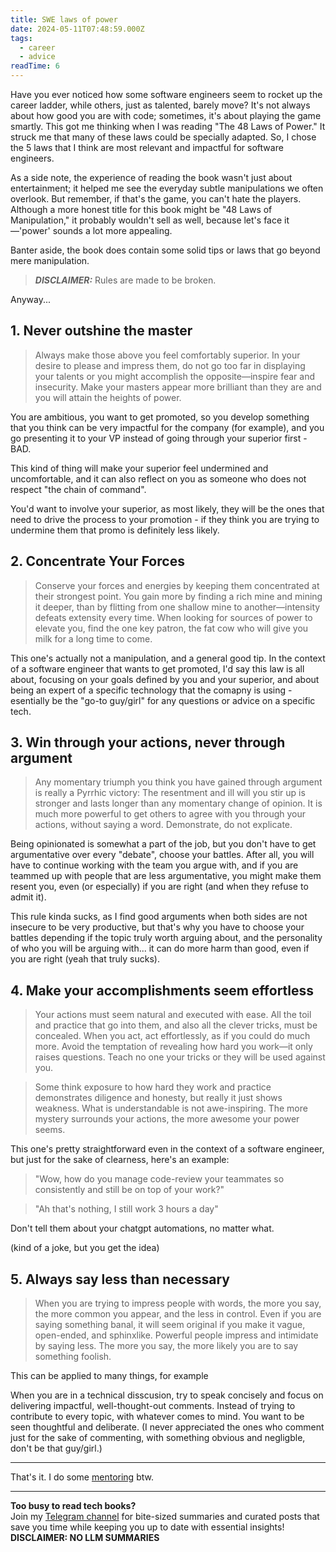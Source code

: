 ```yaml
---
title: SWE laws of power
date: 2024-05-11T07:48:59.000Z
tags:
  - career
  - advice
readTime: 6
---
```


Have you ever noticed how some software engineers seem to rocket up the career ladder, while others, just as talented, barely move? It's not always about how good you are with code; sometimes, it's about playing the game smartly. This got me thinking when I was reading "The 48 Laws of Power." It struck me that many of these laws could be specially adapted. So, I chose the 5 laws that I think are most relevant and impactful for software engineers.

As a side note, the experience of reading the book wasn't just about entertainment; it helped me see the everyday subtle manipulations we often overlook. But remember, if that's the game, you can't hate the players. Although a more honest title for this book might be "48 Laws of Manipulation," it probably wouldn't sell as well, because let's face it—'power' sounds a lot more appealing.

Banter aside, the book does contain some solid tips or laws that go beyond mere manipulation.

> **_DISCLAIMER:_**  Rules are made to be broken.

Anyway...

## 1. Never outshine the master

> Always make those above you feel comfortably superior. In your desire to please and impress them, do not go too far in displaying your talents or you might accomplish the opposite—inspire fear and insecurity. Make your masters appear more brilliant than they are and you will attain the heights of power.

You are ambitious, you want to get promoted, so you develop something that you think can be very impactful for the company (for example), and you go presenting it to your VP instead of going through your superior first - BAD.

This kind of thing will make your superior feel undermined and uncomfortable, and it can also reflect on you as someone who does not respect "the chain of command".

You'd want to involve your superior, as most likely, they will be the ones that need to drive the process to your promotion - if they think you are trying to undermine them that promo is definitely less likely.

## 2. Concentrate Your Forces

> Conserve your forces and energies by keeping them concentrated at their strongest point. You gain more by finding a rich mine and mining it deeper, than by flitting from one shallow mine to another—intensity defeats extensity every time. When looking for sources of power to elevate you, find the one key patron, the fat cow who will give you milk for a long time to come.

This one's actually not a manipulation, and a general good tip.
In the context of a software engineer that wants to get promoted, I'd say this law is all about, focusing on your goals defined by you and your superior, and about being an expert of a specific technology that the comapny is using - esentially be the "go-to guy/girl" for any questions or advice on a specific tech.

## 3. Win through your actions, never through argument

> Any momentary triumph you think you have gained through argument is really a Pyrrhic victory: The resentment and ill will you stir up is stronger and lasts longer than any momentary change of opinion. It is much more powerful to get others to agree with you through your actions, without saying a word. Demonstrate, do not explicate.

Being opinionated is somewhat a part of the job, but you don't have to get argumentative over every "debate", choose your battles.
After all, you will have to continue working with the team you argue with, and if you are teammed up with people that are less argumentative, you might make them resent you, even (or especially) if you are right (and when they refuse to admit it).

This rule kinda sucks, as I find good arguments when both sides are not insecure to be very productive, but that's why you have to choose your battles depending if the topic truly worth arguing about, and the personality of who you will be arguing with... it can do more harm than good, even if you are right (yeah that truly sucks).

## 4. Make your accomplishments seem effortless

> Your actions must seem natural and executed with ease. All the toil and practice that go into them, and also all the clever tricks, must be concealed. When you act, act effortlessly, as if you could do much more. Avoid the temptation of revealing how hard you work—it only raises questions. Teach no one your tricks or they will be used against you.

> Some think exposure to how hard they work and practice demonstrates diligence and honesty, but really it just shows weakness. What is understandable is not awe-inspiring.  The more mystery surrounds your actions, the more awesome your power seems. 

This one's pretty straightforward even in the context of a software engineer, but just for the sake of clearness, here's an example:

> "Wow, how do you manage code-review your teammates so consistently and still be on top of your work?"

> "Ah that's nothing, I still work 3 hours a day"

Don't tell them about your chatgpt automations, no matter what.

(kind of a joke, but you get the idea)

## 5. Always say less than necessary

> When you are trying to impress people with words, the more you say, the more common you appear, and the less in control. Even if you are saying something banal, it will seem original if you make it vague, open-ended, and sphinxlike. Powerful people impress and intimidate by saying less. The more you say, the more likely you are to say something foolish.

This can be applied to many things, for example

When you are in a technical disscusion, try to speak concisely and focus on delivering impactful, well-thought-out comments. Instead of trying to contribute to every topic, with whatever comes to mind. You want to be seen thoughtful and deliberate. (I never appreciated the ones who comment just for the sake of commenting, with something obvious and negligble, don't be that guy/girl.)


---

That's it.
I do some [mentoring](https://www.16elt.com/mentorship/) btw.


<!-- PROMO BLOCK -->
---

**Too busy to read tech books?**  
Join my [Telegram channel](https://t.me/booksbytes) for bite-sized summaries and curated posts that save you time while keeping you up to date with essential insights!  
**DISCLAIMER: NO LLM SUMMARIES**
<!-- END PROMO BLOCK -->


